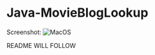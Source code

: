 # Java-MovieBlogLookup

Screenshot:
![MacOS](Screenshots/Screenshot_Telegram_01.jpeg)

README WILL FOLLOW
